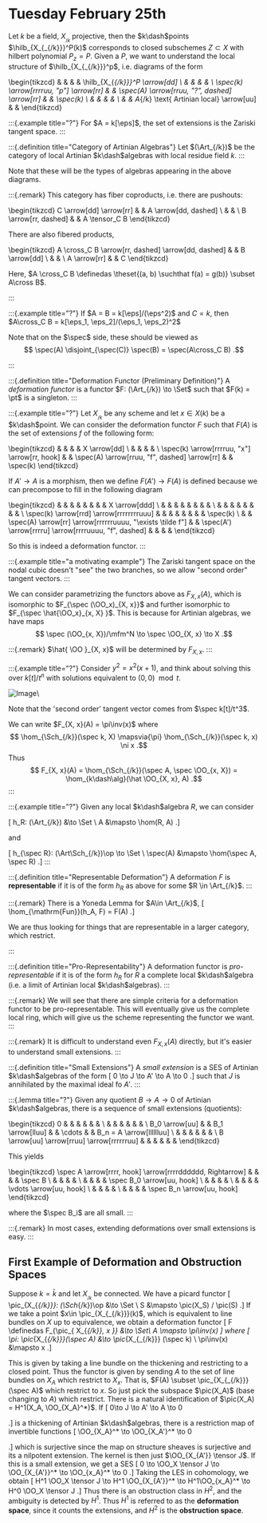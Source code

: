 # Tuesday February 25th

Let $k$ be a field, $X_{_{/k}}$ projective, then the $k\dash$points $\hilb_{X_{_{/k}}}^P(k)$ corresponds to closed subschemes $Z\subset X$ with hilbert polynomial $P_z = P$.
Given a $P$, we want to understand the local structure of $\hilb_{X_{_{/k}}}^p$, i.e. diagrams of the form


\begin{tikzcd}
                                        &  &                                               &  & \hilb_{X_{_{/k}}}^P \arrow[dd] \\
                                        &  &                                               &  &                          \\
\spec(k) \arrow[rrrruu, "p"] \arrow[rr] &  & \spec(A) \arrow[rruu, "?", dashed] \arrow[rr] &  & \spec(k)                 \\
                                        &  &                                               &  &                          \\
                                        &  & A_{/k} \text{ Artinian local} \arrow[uu]         &  &
\end{tikzcd}



:::{.example title="?"}
For $A = k[\eps]$, the set of extensions is the Zariski tangent space.
:::
  

  
:::{.definition title="Category of Artinian Algebras"}
Let $(\Art_{/k})$ be the category of local Artinian $k\dash$algebras with local residue field $k$.
:::

Note that these will be the types of algebras appearing in the above diagrams.


:::{.remark}
This category has fiber coproducts, i.e. there are pushouts:


\begin{tikzcd}
C \arrow[dd] \arrow[rr] &  & A \arrow[dd, dashed] \\
                        &  &                      \\
B \arrow[rr, dashed]    &  & A \tensor_C B
\end{tikzcd}


There are also fibered products,


\begin{tikzcd}
A \cross_C B \arrow[rr, dashed] \arrow[dd, dashed] &  & B \arrow[dd] \\
                                                  &  &              \\
A \arrow[rr]                                       &  & C
\end{tikzcd}


Here, $A \cross_C B \definedas \theset{(a, b) \suchthat f(a) = g(b)} \subset A\cross B$.

:::
    


:::{.example title="?"}
If $A = B = k[\eps]/(\eps^2)$ and $C = k$, then $A\cross_C B = k[\eps_1, \eps_2]/(\eps_1, \eps_2)^2$

Note that on the $\spec$ side, these should be viewed as
$$
\spec(A) \disjoint_{\spec(C)} \spec(B) = \spec(A\cross_C B)
.$$

:::



:::{.definition title="Deformation Functor (Preliminary Definition)"}
A *deformation functor* is a functor $F: (\Art_{/k}) \to \Set$ such that $F(k) = \pt$ is a singleton.
:::



:::{.example title="?"}
Let $X_{_{/k}}$ be any scheme and let $x\in X(k)$ be a $k\dash$point.
We can consider the deformation functor $F$ such that $F(A)$ is the set of extensions $f$ of the following form:


\begin{tikzcd}
                                          &  &                                               &  & X \arrow[dd] \\
                                          &  &                                               &  &              \\
\spec(k) \arrow[rrrruu, "x"] \arrow[rr, hook] &  & \spec(A) \arrow[rruu, "f", dashed] \arrow[rr] &  & \spec(k)
\end{tikzcd}


If $A' \to A$ is a morphism, then we define $F(A') \to F(A)$ is defined because we can precompose to fill in the following diagram


\begin{tikzcd}
                                    &  &                                                            &  &                                                       &  &  &  & X \arrow[ddd] \\
                                    &  &                                                            &  &                                                       &  &  &  &               \\
                                    &  &                                                            &  &                                                       &  &  &  &               \\
\spec(k) \arrow[rrd] \arrow[rrrrrrrruuu] &  &                                                            &  &                                                       &  &  &  & \spec(k)      \\
                                    &  & \spec(A) \arrow[rr] \arrow[rrrrrruuuu, "\exists \tilde f"] &  & \spec(A') \arrow[rrrru] \arrow[rrrruuuu, "f", dashed] &  &  &  &
\end{tikzcd}



So this is indeed a deformation functor.
:::


:::{.example title="a motivating example"}
The Zariski tangent space on the nodal cubic doesn't "see" the two branches, so we allow "second order" tangent vectors.
:::

We can consider parametrizing the functors above as $F_{X, x}(A)$, which is isomorphic to $F_{\spec (\OO_x)_{X, x}}$ and further isomorphic to $F_{\spec \hat{\OO_x}_{x, X} }$.
This is because for Artinian algebras, we have maps
$$
\spec (\OO_{x, X})/\mfm^N \to \spec \OO_{X, x} \to X
.$$



:::{.remark}
$\hat{ \OO }_{X, x}$ will be determined by $F_{X, x}$.
:::
  


:::{.example title="?"}
Consider $y^2 = x^2(x+1)$, and think about solving this over $k[t]/t^n$ with solutions equivalent to $(0, 0) \mod t$.

![Image](figures/2020-02-25-13:20.png)\

Note that the 'second order' tangent vector comes from $\spec k[t]/t^3$.

We can write $F_{X, x}(A) = \pi\inv(x)$ where
$$
\hom_{\Sch_{/k}}(\spec k, X) \mapsvia{\pi} \hom_{\Sch_{/k}}(\spec k, x) \ni x
.$$
Thus
$$
F_{X, x}(A) = \hom_{\Sch_{/k}}(\spec A, \spec \OO_{x, X}) = \hom_{k\dash\alg}(\hat \OO_{X, x}, A)
.$$
:::


:::{.example title="?"}
Given any local $k\dash$algebra $R$, we can consider

\[
h_R: (\Art_{/k}) &\to \Set \\
A &\mapsto \hom(R, A)
.\]

and

\[
h_{\spec R}: (\Art\Sch_{/k})\op \to \Set \\
\spec(A) &\mapsto \hom(\spec A, \spec R)
.\]
:::


:::{.definition title="Representable Deformation"}
A deformation $F$ is **representable** if it is of the form $h_R$ as above for some $R \in \Art_{/k}$.
:::


:::{.remark}
There is a Yoneda Lemma for $A\in \Art_{/k}$,
\[
\hom_{\mathrm{Fun}}(h_A, F) = F(A)
.\]

We are thus looking for things that are representable in a larger category, which restrict.

:::


:::{.definition title="Pro-Representability"}
A deformation functor is *pro-representable* if it is of the form $h_R$ for $R$ a complete local $k\dash$algebra (i.e. a limit of Artinian local $k\dash$algebras).
:::


:::{.remark}
We will see that there are simple criteria for a deformation functor to be pro-representable.
This will eventually give us the complete local ring, which will give us the scheme representing the functor we want.
:::



:::{.remark}
It is difficult to understand even $F_{X, x}(A)$ directly, but it's easier to understand small extensions.
:::
  

  
:::{.definition title="Small Extensions"}
A *small extension* is a SES of Artinian $k\dash$algebras of the form
\[
0 \to J \to A' \to A \to 0
.\]
such that $J$ is annihilated by the maximal ideal fo $A'$.
:::


:::{.lemma title="?"}
Given any quotient $B\to A \to 0$ of Artinian $k\dash$algebras, there is a sequence of small extensions (quotients):


\begin{tikzcd}
0                                          &  &                  &  &        &  &                          \\
                                        &  &                  &  &        &  &                          \\
B_0 \arrow[uu]                             &  & B_1 \arrow[lluu] &  & \cdots &  & B_n = A \arrow[lllllluu] \\
                                        &  &                  &  &        &  &                          \\
B \arrow[uu] \arrow[rruu] \arrow[rrrrrruu] &  &                  &  &        &  &
\end{tikzcd}




This yields


\begin{tikzcd}
\spec A \arrow[rrrr, hook] \arrow[rrrrdddddd, Rightarrow] &  &  &  & \spec B                    \\
                                                        &  &  &  &                            \\
                                                        &  &  &  & \spec B_0 \arrow[uu, hook] \\
                                                        &  &  &  &                            \\
                                                        &  &  &  & \vdots \arrow[uu, hook]    \\
                                                        &  &  &  &                            \\
                                                        &  &  &  & \spec B_n \arrow[uu, hook]
\end{tikzcd}


where the $\spec B_i$ are all small.
:::


:::{.remark}
In most cases, extending deformations over small extensions is easy.
:::

## First Example of Deformation and Obstruction Spaces


Suppose $k=\bar k$ and let $X_{_{/k}}$ be connected.
We have a picard functor
\[
\pic_{X_{_{/k}}}: (\Sch_{/k})\op &\to \Set \\
S &\mapsto \pic(X_S) / \pic(S)
.\]
If we take a point $x\in \pic_{X_{_{/k}}}(k)$, which is equivalent to line bundles on $X$ up to equivalence, we obtain a deformation functor
\[
F \definedas F_{\pic_{ X_{_{/k}}, x  }} &\to \Set\\
A \mapsto \pi\inv(x)
\]
where
\[
\pi: \pic_{X_{_{/k}}}(\spec A) &\to \pic_{X_{_{/k}}} (\spec k) \\
\pi\inv(x) &\mapsto x
.\]

This is given by taking a line bundle on the thickening and restricting to a closed point.
Thus the functor is given by sending $A$ to the set of line bundles on $X_A$ which restrict to $X_x$.
That is, $F(A) \subset \pic_{X_{_{/k}}}(\spec A)$ which restrict to $x$.
So just pick the subspace $\pic(X_A)$ (base changing to $A$) which restrict.
There is a natural identification of $\pic(X_A) = H^1(X_A, \OO_{X_A}^*)$.
If
\[
0\to J \to A' \to A \to 0

.\]
is a thickening of Artinian $k\dash$algebras, there is a restriction map of invertible functions
\[
\OO_{X_A}^* \to \OO_{X_A'}^* \to 0

.\]
which is surjective since the map on structure sheaves is surjective and its a nilpotent extension.
The kernel is then just $\OO_{X_{A'}} \tensor J$.
If this is a small extension, we get a SES
\[
0 \to \OO_X \tensor J \to \OO_{X_{A'}}^* \to \OO_{x_A}^* \to 0
.\]
Taking the LES in cohomology, we obtain
\[
H^1 \OO_X \tensor J \to H^1 \OO_{X_{A'}}^* \to H^1\OO_{x_A}^* \to H^0 \OO_X \tensor J
.\]
Thus there is an obstruction class in $H^2$, and the ambiguity is detected by $H^1$.
Thus $H^1$ is referred to as the **deformation space**, since it counts the extensions, and $H^2$ is the **obstruction space**.
